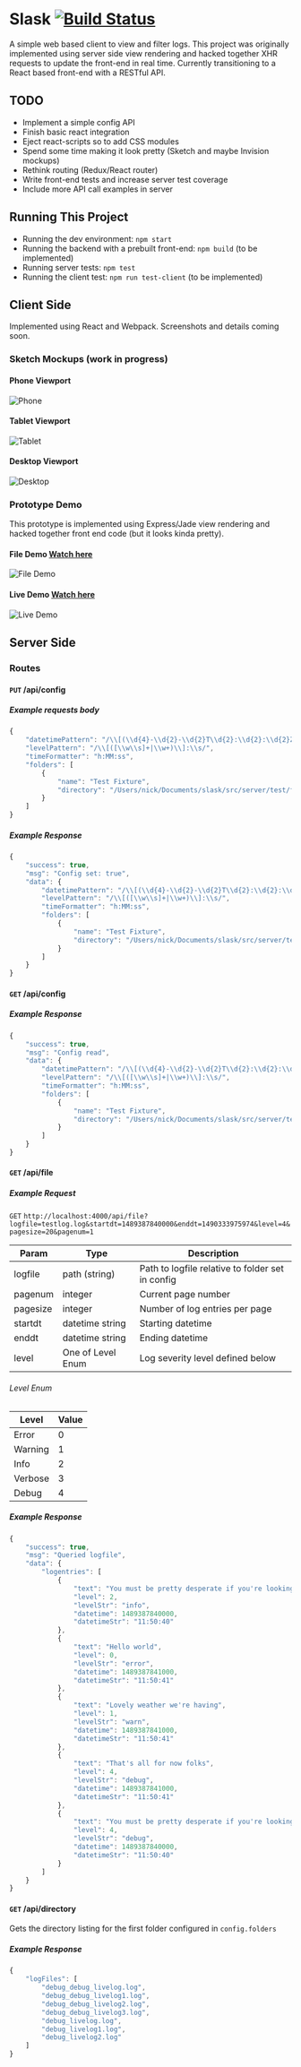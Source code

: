# Slask [![Build Status](https://travis-ci.org/nvandoorn/slask.svg?branch=master)](https://travis-ci.org/nvandoorn/slask)
A simple web based client to view and filter logs. This project was originally implemented using server side view rendering and hacked together XHR requests to update the front-end in real time. Currently transitioning to a React based front-end with a RESTful API.

## TODO
- Implement a simple config API
- Finish basic react integration
- Eject react-scripts so to add CSS modules
- Spend some time making it look pretty (Sketch and maybe Invision mockups)
- Rethink routing (Redux/React router)
- Write front-end tests and increase server test coverage
- Include more API call examples in server

## Running This Project
- Running the dev environment: `npm start`
- Running the backend with a prebuilt front-end: `npm build` (to be implemented)
- Running server tests: `npm test`
- Running the client test: `npm run test-client` (to be implemented)

## Client Side
Implemented using React and Webpack. Screenshots and details coming soon.

### Sketch Mockups (work in progress)

#### Phone Viewport
![Phone](/mockup/phone.png?raw=true&dt=18  "Phone")

#### Tablet Viewport
![Tablet](/mockup/tablet.png?raw=true&dt=18  "Tablet")

#### Desktop Viewport
![Desktop](/mockup/desktop.png?raw=true&dt=18 "Desktop")

### Prototype Demo
This prototype is implemented using Express/Jade view rendering and hacked together front end code (but it looks kinda pretty).

#### File Demo [Watch here](https://www.youtube.com/watch?v=JDvBDKce0lI)
![File Demo](/images/file.png?raw=true "File Demo")


#### Live Demo [Watch here](https://www.youtube.com/watch?v=iQANjRNFcqE)
![Live Demo](/images/live.png?raw=true "Live Demo")

## Server Side

### Routes

#### `PUT` /api/config

##### Example requests body
```javascript
{
	"datetimePattern": "/\\[(\\d{4}-\\d{2}-\\d{2}T\\d{2}:\\d{2}:\\d{2}Z)\\]/",
	"levelPattern": "/\\[([\\w\\s]+|\\w+)\\]:\\s/",
	"timeFormatter": "h:MM:ss",
	"folders": [
		{
			"name": "Test Fixture",
			"directory": "/Users/nick/Documents/slask/src/server/test/fixtures"
		}
	]
}
```

##### Example Response
```javascript
{
	"success": true,
	"msg": "Config set: true",
	"data": {
		"datetimePattern": "/\\[(\\d{4}-\\d{2}-\\d{2}T\\d{2}:\\d{2}:\\d{2}Z)\\]/",
		"levelPattern": "/\\[([\\w\\s]+|\\w+)\\]:\\s/",
		"timeFormatter": "h:MM:ss",
		"folders": [
			{
				"name": "Test Fixture",
				"directory": "/Users/nick/Documents/slask/src/server/test/fixtures"
			}
		]
	}
}
```

#### `GET` /api/config

##### Example Response
```javascript
{
	"success": true,
	"msg": "Config read",
	"data": {
		"datetimePattern": "/\\[(\\d{4}-\\d{2}-\\d{2}T\\d{2}:\\d{2}:\\d{2}Z)\\]/",
		"levelPattern": "/\\[([\\w\\s]+|\\w+)\\]:\\s/",
		"timeFormatter": "h:MM:ss",
		"folders": [
			{
				"name": "Test Fixture",
				"directory": "/Users/nick/Documents/slask/src/server/test/fixtures"
			}
		]
	}
}
```
#### `GET` /api/file

##### Example Request

`GET` `http://localhost:4000/api/file?logfile=testlog.log&startdt=1489387840000&enddt=1490333975974&level=4&pagesize=20&pagenum=1`

|  Param   |       Type        |                   Description                    |
| -------- | ----------------- | ------------------------------------------------ |
| logfile  | path (string)     | Path to logfile relative to folder set in config |
| pagenum  | integer           | Current page number                             |
| pagesize | integer           | Number of log entries per page                   |
| startdt  | datetime string   | Starting datetime                                |
| enddt    | datetime string   | Ending datetime                                  |
| level    | One of Level Enum | Log severity level defined below                 |

###### Level Enum

|  Level  | Value |
| ------- | ----- |
| Error   | 0     |
| Warning | 1     |
| Info    | 2     |
| Verbose | 3     |
| Debug   | 4     |

##### Example Response
```javascript
{
	"success": true,
	"msg": "Queried logfile",
	"data": {
		"logentries": [
			{
				"text": "You must be pretty desperate if you're looking at the logs",
				"level": 2,
				"levelStr": "info",
				"datetime": 1489387840000,
				"datetimeStr": "11:50:40"
			},
			{
				"text": "Hello world",
				"level": 0,
				"levelStr": "error",
				"datetime": 1489387841000,
				"datetimeStr": "11:50:41"
			},
			{
				"text": "Lovely weather we're having",
				"level": 1,
				"levelStr": "warn",
				"datetime": 1489387841000,
				"datetimeStr": "11:50:41"
			},
			{
				"text": "That's all for now folks",
				"level": 4,
				"levelStr": "debug",
				"datetime": 1489387841000,
				"datetimeStr": "11:50:41"
			},
			{
				"text": "You must be pretty desperate if you're looking at the logs",
				"level": 4,
				"levelStr": "debug",
				"datetime": 1489387840000,
				"datetimeStr": "11:50:40"
			}
		]
	}
}
```

#### `GET` /api/directory

Gets the directory listing for the first folder configured in `config.folders`

##### Example Response
```javascript
{
	"logFiles": [
		"debug_debug_livelog.log",
		"debug_debug_livelog1.log",
		"debug_debug_livelog2.log",
		"debug_debug_livelog3.log",
		"debug_livelog.log",
		"debug_livelog1.log",
		"debug_livelog2.log"
	]
}
```
